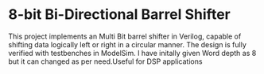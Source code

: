 # 8-bit Bi-Directional Barrel Shifter
This project implements an Multi Bit barrel shifter in Verilog, capable of shifting data logically left or right in a circular manner. The design is fully verified with testbenches in ModelSim. I have initally given Word depth as 8 but it can changed as per need.Useful for DSP applications
